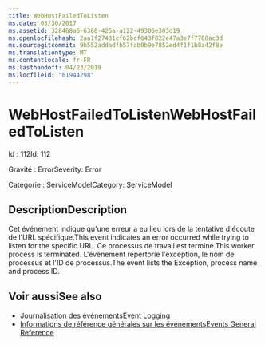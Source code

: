 ```yaml
---
title: WebHostFailedToListen
ms.date: 03/30/2017
ms.assetid: 328468a6-6388-425a-a122-49306e303d19
ms.openlocfilehash: 2aa1f27431cf62bcf643f822e47a3e7f7768ac3d
ms.sourcegitcommit: 9b552addadfb57fab0b9e7852ed4f1f1b8a42f8e
ms.translationtype: MT
ms.contentlocale: fr-FR
ms.lasthandoff: 04/23/2019
ms.locfileid: "61944298"
---
```

# <a name="webhostfailedtolisten"></a><span data-ttu-id="5f99f-102">WebHostFailedToListen</span><span class="sxs-lookup"><span data-stu-id="5f99f-102">WebHostFailedToListen</span></span>
<span data-ttu-id="5f99f-103">Id : 112</span><span class="sxs-lookup"><span data-stu-id="5f99f-103">Id: 112</span></span>  
  
 <span data-ttu-id="5f99f-104">Gravité : Error</span><span class="sxs-lookup"><span data-stu-id="5f99f-104">Severity: Error</span></span>  
  
 <span data-ttu-id="5f99f-105">Catégorie : ServiceModel</span><span class="sxs-lookup"><span data-stu-id="5f99f-105">Category: ServiceModel</span></span>  
  
## <a name="description"></a><span data-ttu-id="5f99f-106">Description</span><span class="sxs-lookup"><span data-stu-id="5f99f-106">Description</span></span>  
 <span data-ttu-id="5f99f-107">Cet événement indique qu'une erreur a eu lieu lors de la tentative d'écoute de l'URL spécifique.</span><span class="sxs-lookup"><span data-stu-id="5f99f-107">This event indicates an error occurred while trying to listen for the specific URL.</span></span> <span data-ttu-id="5f99f-108">Ce processus de travail est terminé.</span><span class="sxs-lookup"><span data-stu-id="5f99f-108">This worker process is terminated.</span></span> <span data-ttu-id="5f99f-109">L'événement répertorie l'exception, le nom de processus et l'ID de processus.</span><span class="sxs-lookup"><span data-stu-id="5f99f-109">The event lists the Exception, process name and process ID.</span></span>  
  
## <a name="see-also"></a><span data-ttu-id="5f99f-110">Voir aussi</span><span class="sxs-lookup"><span data-stu-id="5f99f-110">See also</span></span>

- [<span data-ttu-id="5f99f-111">Journalisation des événements</span><span class="sxs-lookup"><span data-stu-id="5f99f-111">Event Logging</span></span>](../../../../../docs/framework/wcf/diagnostics/event-logging/index.md)
- [<span data-ttu-id="5f99f-112">Informations de référence générales sur les événements</span><span class="sxs-lookup"><span data-stu-id="5f99f-112">Events General Reference</span></span>](../../../../../docs/framework/wcf/diagnostics/event-logging/events-general-reference.md)
